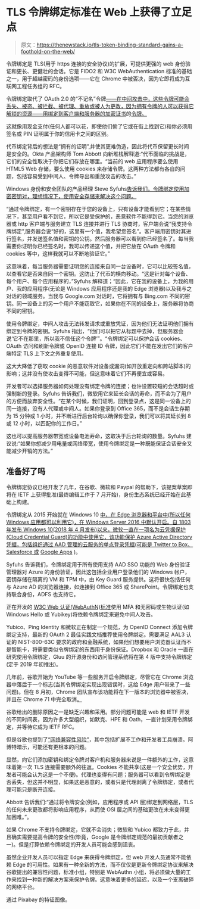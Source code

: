 # TLS 令牌绑定标准在 Web 上获得了立足点

> 原文：<https://thenewstack.io/tls-token-binding-standard-gains-a-foothold-on-the-web/>

令牌绑定是 TLS(用于 https 连接的安全协议)的扩展，可提供更强的 web 身份验证和更长、更健壮的会话。它是 FIDO2 和 W3C WebAuthentication 标准的基础之一，用于超越密码的身份选项——它在 Chrome 中被否决，因为它即将成为互联网工程任务组的 RFC。

令牌绑定取代了 OAuth 2.0 的“不记名”令牌[——在中间攻击中，这些令牌可能会丢失、被盗、被拦截、被代理、重放或被人为更改，因为拥有令牌的人可以获得它解锁的资源——用绑定到客户端和服务器的加密证书](https://tools.ietf.org/html/rfc6750)的[令牌。](https://medium.facilelogin.com/oauth-2-0-token-binding-e84cbb2e60)

这就像用现金支付(任何人都可以花，即使他们偷了它或在街上找到它)和你必须用签名或 PIN 证明属于你的信用卡之间的区别。

代币绑定背后的想法是“拥有的证明”,并使其更难伪造，因此将代币保留更长时间是安全的。Okta 产品架构师 Tom Abbott 向新堆栈解释道:“代币面临的挑战是，它们的安全性取决于你把它们存放在哪里。“当前的 web 应用程序要么使用 HTML5 Web 存储，要么使用 cookies 来存储令牌。这两种方法都有各自的问题，包括容易受到中间人、令牌导出和重放攻击的攻击。”

Windows 身份和安全团队的产品经理 Steve Syfuhs[告诉我们，令牌绑定使用加密密钥对，理想情况下，使用安全存储来解决这个问题。](https://github.com/SteveSyfuhs)

“通过令牌绑定，有一个密钥存在于您的设备上，只有设备才能看到它；在某些情况下，甚至用户看不到它，所以它是受保护的，恶意软件不能得到它。当您的浏览器或 http 客户端与服务建立 TLS 连接并进行 TLS 协商时，客户端会说“我支持令牌绑定”,服务器会说“好的，这里有一个值，我希望您签名”。客户端用密钥对其进行签名，并发送签名值和密钥的公钥。然后服务器可以看到你已经签名了。每当我需要你证明你已经签名时，我可以传递这个值，并把它放在 OAuth 令牌和 cookies 等中，这样我就可以不断地验证它。”

这意味着，每当服务器需要证明您的连接来自同一台设备时，它可以比较签名值，以查看它是否来自同一个密钥。这防止了代币的横向移动。“这是针对每个设备、每个用户、每个应用程序的，”Syfuhs 解释道；“因此，它在我的设备上，为我的用户、我的应用程序(无论是 Windows 应用程序还是我的 Edge 浏览器)以及我与之对话的领域服务。当我与 Google.com 对话时，它将拥有与 Bing.com 不同的密钥。同一设备上的另一个用户不能窃取它，如果你在不同的设备上，服务器将协商不同的密钥。

使用令牌绑定，中间人攻击无法转发请求或重放凭证，因为他们无法证明他们拥有绑定到令牌的密钥。Syfuhs 指出，“他们可以把它从标题中去掉，但服务器会说‘它不在那里，所以我不信任这个令牌’”。“令牌绑定可以保护会话 cookies、OAuth 访问和刷新令牌或 OpenID 连接 ID 令牌，因此它们不能在发出它们的客户端特定 TLS 上下文之外重复使用。

这大大降低了窃取 cookie 的恶意软件对设备或漏洞(如开放重定向和跨站脚本)的影响；这并没有使攻击变得不可能，但这意味着它们不再便宜或容易。

开发者可以选择服务器如何处理没有绑定令牌的连接；也许设置较短的会话超时或强制新的登录。Syfuhs 告诉我们，微软用它来延长会话的寿命，而不会为了用户的方便而放弃安全性。“在某个时候，我们证明，回到登录点，这是同一设备上的同一连接，没有人代理或中间人。如果你登录到 Office 365，而不是会话生存期为 15 分钟或 1 小时，并不断进行后台轮询以确保你登录，我们可以将其延长到 8 或 12 小时，以匹配你的工作日。”

这也可以提高服务器带宽或设备电池寿命，这取决于后台轮询的数量。Syfuhs 建议说:“如果你想减少用电量或网络带宽，使用令牌绑定是一种既能保证会话安全又能减少开销的方法。”

## 准备好了吗

令牌绑定协议已经开发了几年，在谷歌、微软和 Paypal 的帮助下，该提案草案即将在 IETF 上获得批准(最终编辑工作于 7 月开始)，身份生态系统已经开始在此基础上构建。

令牌绑定从 2015 开始就在 Windows 10 [中，在 Edge 浏览器和平台中(所以任何 Windows 应用都可以利用它)，在 Windows Server 2016 中默认开启。自 1803 年发布 Windows 10(2018 年 4 月发布)以来，微软一直在一项名为云凭据保护(Cloud Credential Guard)的功能中使用它，该功能保护 Azure Active Directory 凭据，包括组织通过 AAD 管理的云服务的单点登录凭据(可能是 Twitter to Box、Salesforce 或](https://docs.microsoft.com/en-us/windows-server/security/token-binding/introducing-token-binding) [Google Apps](https://docs.microsoft.com/en-gb/azure/active-directory/manage-apps/what-is-single-sign-on) )。

Syfuhs 告诉我们，令牌绑定用于所有使用支持 AAD SSO 功能的 Web 身份验证管理器对 Azure 的身份验证，因此这包括企业用户登录他们的 Windows 帐户，密钥存储在隔离的 VM 和 TPM 中，由 Key Guard 服务提供。这将很快包括任何与 Azure AD 的浏览器连接，如连接到 Office 365 或 SharePoint。令牌绑定也支持联合身份，ADFS 也支持它。

正在开发的 [W3C Web 认证(WebAuthN)标准](https://www.w3.org/TR/webauthn/)使用 MFA 和无密码或生物认证(如 Windows Hello 或 Yubikey)将依赖令牌绑定来避免中间人攻击。

Yubico、Ping Identity 和微软正在制定一个规范，为 OpenID Connect 添加令牌绑定支持，最新的 OAuth 2 最佳实践文档推荐使用令牌绑定。需要满足 AAL3 认证的 NIST-800-63C 要求的政府和金融系统，如果他们想要用户浏览器认证而不是智能卡，将需要类似令牌绑定的东西用于身份保证。Dropbox 和 Oracle 一直在研究使用令牌绑定，Gluu 的开源身份和访问管理系统将在第 4 版中支持令牌绑定(定于 2019 年初推出)。

几年前，谷歌开始为 YouTube 等一些服务开启令牌绑定，尽管它在 Chrome 浏览器中落后于一个标志(当其令牌绑定实现出现错误时，这给 Edge 用户带来了一些问题)。但在 8 月初，Chrome 团队宣布该功能将在下一版本的浏览器中被否决，并且在 Chrome 71 中完全取消[。](https://groups.google.com/a/chromium.org/forum/#!topic/blink-dev/OkdLUyYmY1E/discussion)

谷歌给出的删除原因之一是缺乏兴趣和采用。部分问题可能是 web 和 IETF 开发的不同时间表，因为许多大型组织，如默克、HPE 和 Oath，一直计划采用令牌绑定，并等待它成为 IETF RFC。

但是谷歌也提到了[“网络兼容性风险”](https://groups.google.com/a/chromium.org/d/msg/blink-dev/OkdLUyYmY1E/NkUxgF27DAAJ)，其中包括扩展不工作和开发者工具崩溃。阿博特暗示，可能还有更根本的问题。

显然，向它们添加密钥和绑定令牌对客户机和服务器来说是一件额外的工作，这意味着第一次 TLS 连接需要额外的往返。Cookies 不能共享(这是一个安全优势，开发者可能会认为这是一个不便)。代理也变得有问题；服务器可以看到令牌绑定是否丢失，但这并不明显，如果这是恶意的，或者只是代理剥离了令牌绑定，或者代理可能只是断开连接。

Abbott 告诉我们:“通过将令牌安全(例如，应用程序或 API 层)绑定到网络层，TLS 的任何未来更改都将影响应用程序，从而使 OSI 层之间的基础更改在未来变得更加困难。”。

如果 Chrome 不支持令牌绑定，它就不会消失；微软和 Yubico 都致力于此，并且确实需要提高令牌的安全性(毕竟，Google 是令牌绑定规范的最初贡献者之一)。但是打算依赖令牌绑定的开发人员可能会感到沮丧。

虽然企业开发人员可以指定 Edge 来获得令牌绑定，但 web 开发人员通常不能依赖 Edge 的可用性。如果有一种全新的方法，而不仅仅是更新令牌绑定协议来解决谷歌提出的兼容性问题，标准小组，特别是 WebAuthn 小组，将必须做大量的工作来找到一种新的解决方案来保护令牌。这意味着更多的延迟，以及一个支离破碎的网络平台。

通过 Pixabay 的特征图像。

<svg xmlns:xlink="http://www.w3.org/1999/xlink" viewBox="0 0 68 31" version="1.1"><title>Group</title> <desc>Created with Sketch.</desc></svg>